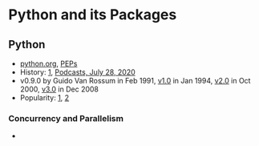 # Python and its Packages
## Python
- [python.org](https://www.python.org/), [PEPs](https://www.python.org/dev/peps/)
- History: [1](https://www.python-course.eu/python3_history_and_philosophy.php), [Podcasts, July 28, 2020](https://www.pluralsight.com/resource-center/podcasts/039-history-of-python)
- v0.9.0 by Guido Van Rossum in Feb 1991, [v1.0](https://www.python.org/download/releases/) in Jan 1994, [v2.0](https://www.python.org/download/releases/2.0/) in Oct 2000, [v3.0](https://www.python.org/download/releases/3.0/) in Dec 2008
- Popularity: [1](https://insights.dice.com/2019/12/16/python-top-programming-language-2019/), [2](https://www.goskills.com/Development/Resources/Why-is-Python-so-popular)

### Concurrency and Parallelism
-  
